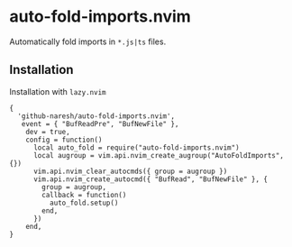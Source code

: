 # auto-fold-imports.nvim

Automatically fold imports in `*.js|ts` files.

## Installation

Installation with `lazy.nvim`

```
{
  'github-naresh/auto-fold-imports.nvim',
   event = { "BufReadPre", "BufNewFile" },
    dev = true,
    config = function()
      local auto_fold = require("auto-fold-imports.nvim")
      local augroup = vim.api.nvim_create_augroup("AutoFoldImports", {})
      vim.api.nvim_clear_autocmds({ group = augroup })
      vim.api.nvim_create_autocmd({ "BufRead", "BufNewFile" }, {
        group = augroup,
        callback = function()
          auto_fold.setup()
        end,
      })
    end,
}
```
